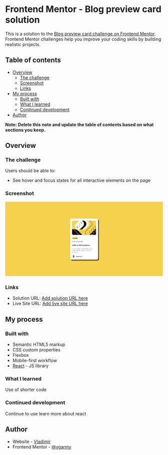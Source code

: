 # Frontend Mentor - Blog preview card solution

This is a solution to the [Blog preview card challenge on Frontend Mentor](https://www.frontendmentor.io/challenges/blog-preview-card-ckPaj01IcS). Frontend Mentor challenges help you improve your coding skills by building realistic projects.

## Table of contents

- [Overview](#overview)
  - [The challenge](#the-challenge)
  - [Screenshot](#screenshot)
  - [Links](#links)
- [My process](#my-process)
  - [Built with](#built-with)
  - [What I learned](#what-i-learned)
  - [Continued development](#continued-development)
- [Author](#author)

**Note: Delete this note and update the table of contents based on what sections you keep.**

## Overview

### The challenge

Users should be able to:

- See hover and focus states for all interactive elements on the page

### Screenshot

<img src="screenshoot.png" alt="screenshot" />

### Links

- Solution URL: [Add solution URL here](https://github.com/vgarmy/blog-preview-card-main)
- Live Site URL: [Add live site URL here](https://vgarmy.github.io/blog-preview-card-main/)

## My process

### Built with

- Semantic HTML5 markup
- CSS custom properties
- Flexbox
- Mobile-first workflow
- [React](https://reactjs.org/) - JS library

### What I learned

Use of shorter code

### Continued development

Continue to use learn more about react

## Author

- Website - [Vladimir](https://github.com/vgarmy)
- Frontend Mentor - [@vgarmy](https://www.frontendmentor.io/profile/vgarmy)
